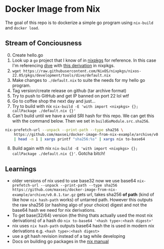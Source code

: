 
# Docker Image from Nix

The goal of this repo is to dockerize a simple go program using `nix-build` and `docker load`.

## Stream of Conciousness
0. Create hello.go
1. Look up a `go` project that I know of in [nixpkgs](https://github.com/NixOS/nixpkgs) for reference. In this case I'm referencing [dive](https://github.com/wagoodman/dive) with [this derivation](https://github.com/NixOS/nixpkgs/blob/b542cc75fa03a3a29350d4c3b69739e946268a93/pkgs/development/tools/dive/default.nix) in nixpkgs.
2. `wget https://raw.githubusercontent.com/NixOS/nixpkgs/nixos-22.05/pkgs/development/tools/dive/default.nix`
3. Make changes to `./default.nix` to suite the needs for my hello go program.
4. Tag version/create release on github (tar archive format)
5. Try to push to GitHub and get IP banned on port 22 lol wtf
6. Go to coffee shop the next day and just...
7. Try to build with nix `nix-build -E 'with import <nixpkgs> {}; callPackage ./default.nix {}'`
7. Can't build until we have a valid SRI hash for this repo. We can get this with the command below. Then we set in `buildGoModule.src.sha256`.
```bash
nix-prefetch-url --unpack --print-path --type sha256 \
	https://github.com/maxsei/docker-image-from-nix-example/archive/v0.0.1.tar.gz \
	| head -n 1 | xargs printf "sha256:%s" | xargs nix to-base64
```
8. Build again with nix `nix-build -E 'with import <nixpkgs> {}; callPackage ./default.nix {}'`. Gotcha bitch!

## Learnings
* older versions of nix used to use base32 now we use base64
`nix-prefetch-url --unpack --print-path --type sha256 https://github.com/maxsei/docker-image-from-nix-example/archive/v0.0.1.tar.gz` gets url, takes sha256 **of path** (kind of like how `nix hash-path` works) of untarred path. However this outputs the raw sha256 (or hashing algo of your choice) digest and not the base64 hash we need for nix derivations.
* To get base(32/64) version (the thing thats actually used the most nix derivations) of a hash do `nix to-base64 '<hash type>:<hash digest>'`
* nix uses `nix hash-path` outputs base64 hash the is used in modern nix derivations e.g. `<hash type>:<hash digest>`
* use a git hash revision instead of a tag while developing
* Docs on building go packages in the [nix manual](https://nixos.org/manual/nixpkgs/stable/#ssec-language-go)
